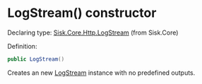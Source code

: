 <!--

Copyrights 2023 Sisk Framework - CypherPotato
Published under MIT license

!!! DO NOT EDIT THIS FILE !!!
This file was generated by a tool in the Sisk package. To edit the information in this documentation,
edit the XML documentation present in the Sisk source code.

-->


# LogStream() constructor

Declaring type: [Sisk.Core.Http.LogStream](/spec/Sisk.Core.Http.LogStream.md) (from Sisk.Core)


Definition:

```cs
public LogStream()
```

Creates an new <a href="/spec/Sisk.Core.Http.LogStream.md">LogStream</a> instance with no predefined outputs.

